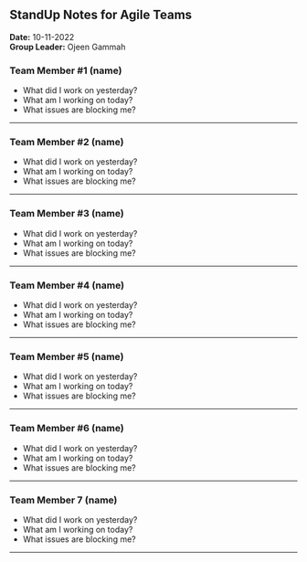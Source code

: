 ## StandUp Notes for Agile Teams
**Date:** 10-11-2022 
<br>
**Group Leader:** Ojeen Gammah

### Team Member #1 (name)
- What did I work on yesterday?
- What am I working on today?
- What issues are blocking me?
---
### Team Member #2 (name)
- What did I work on yesterday?
- What am I working on today?
- What issues are blocking me?
---
### Team Member #3 (name)
- What did I work on yesterday?
- What am I working on today?
- What issues are blocking me?
---
### Team Member #4 (name)
- What did I work on yesterday?
- What am I working on today?
- What issues are blocking me?
---
### Team Member #5 (name)
- What did I work on yesterday?
- What am I working on today?
- What issues are blocking me?
---
### Team Member #6 (name)
- What did I work on yesterday?
- What am I working on today?
- What issues are blocking me?
---
### Team Member 7 (name)
- What did I work on yesterday?
- What am I working on today?
- What issues are blocking me?
---
